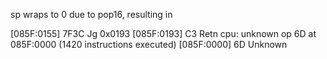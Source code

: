 sp wraps to 0 due to pop16,
resulting in

[085F:0155] 7F3C       Jg       0x0193
[085F:0193] C3         Retn
cpu: unknown op 6D at 085F:0000 (1420 instructions executed)
[085F:0000] 6D         Unknown
